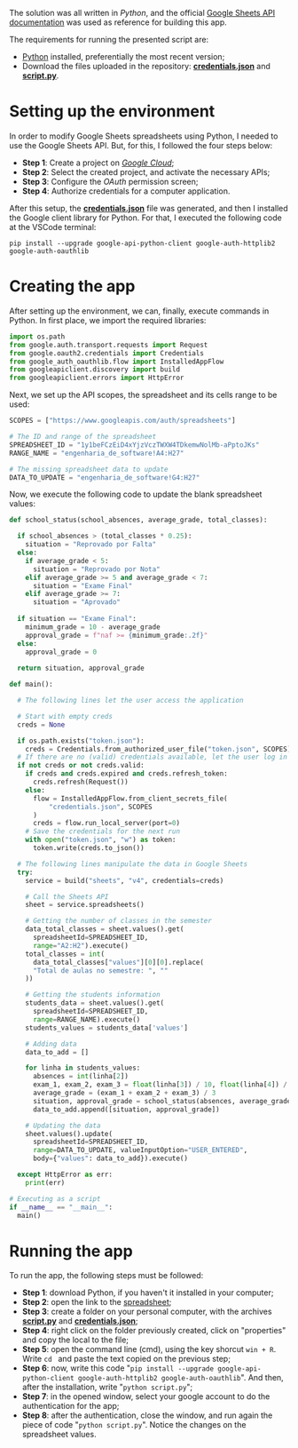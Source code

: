 The solution was all written in *Python*, and the official <a href="https://developers.google.com/sheets/api/quickstart/python">Google Sheets API documentation</a> was used as reference for building this app.

The requirements for running the presented script are:
- <a href="https://www.python.org/downloads/">Python</a> installed, preferentially the most recent version;
- Download the files uploaded in the repository: <a href="https://github.com/Bruno-Gallani/case_trust.rocks/blob/main/credentials.json">**credentials.json**</a> and <a href="https://github.com/Bruno-Gallani/case_trust.rocks/blob/main/script.py">**script.py**</a>.

# Setting up the environment

In order to modify Google Sheets spreadsheets using Python, I needed to use the Google Sheets API. But, for this, I followed the four steps below:

- **Step 1**: Create a project on <a href="https://console.cloud.google.com/">*Google Cloud*</a>;
- **Step 2**: Select the created project, and activate the necessary APIs;
- **Step 3**: Configure the *OAuth* permission screen;
- **Step 4**: Authorize credentials for a computer application.

After this setup, the <a href="https://github.com/Bruno-Gallani/case_trust.rocks/blob/main/credentials.json">**credentials.json**</a> file was generated, and then I installed the Google client library for Python. For that, I executed the following code at the VSCode terminal:
```
pip install --upgrade google-api-python-client google-auth-httplib2 google-auth-oauthlib
```

# Creating the app
After setting up the environment, we can, finally, execute commands in Python. In first place, we import the required libraries:
```python
import os.path
from google.auth.transport.requests import Request
from google.oauth2.credentials import Credentials
from google_auth_oauthlib.flow import InstalledAppFlow
from googleapiclient.discovery import build
from googleapiclient.errors import HttpError
```

Next, we set up the API scopes, the spreadsheet and its cells range to be used:
```python
SCOPES = ["https://www.googleapis.com/auth/spreadsheets"]

# The ID and range of the spreadsheet
SPREADSHEET_ID = "1y1beFCzEiD4xYjzVczTWXW4TDkemwNolMb-aPptoJKs"
RANGE_NAME = "engenharia_de_software!A4:H27"

# The missing spreadsheet data to update
DATA_TO_UPDATE = "engenharia_de_software!G4:H27"
```

Now, we execute the following code to update the blank spreadsheet values:
```python
def school_status(school_absences, average_grade, total_classes):

  if school_absences > (total_classes * 0.25):
    situation = "Reprovado por Falta"
  else:
    if average_grade < 5:
      situation = "Reprovado por Nota"
    elif average_grade >= 5 and average_grade < 7:
      situation = "Exame Final"
    elif average_grade >= 7:
      situation = "Aprovado"
    
  if situation == "Exame Final":
    minimum_grade = 10 - average_grade
    approval_grade = f"naf >= {minimum_grade:.2f}"
  else:
    approval_grade = 0
  
  return situation, approval_grade

def main():

  # The following lines let the user access the application

  # Start with empty creds
  creds = None

  if os.path.exists("token.json"):
    creds = Credentials.from_authorized_user_file("token.json", SCOPES)
  # If there are no (valid) credentials available, let the user log in
  if not creds or not creds.valid:
    if creds and creds.expired and creds.refresh_token:
      creds.refresh(Request())
    else:
      flow = InstalledAppFlow.from_client_secrets_file(
          "credentials.json", SCOPES
      )
      creds = flow.run_local_server(port=0)
    # Save the credentials for the next run
    with open("token.json", "w") as token:
      token.write(creds.to_json())

  # The following lines manipulate the data in Google Sheets
  try:
    service = build("sheets", "v4", credentials=creds)

    # Call the Sheets API
    sheet = service.spreadsheets()

    # Getting the number of classes in the semester
    data_total_classes = sheet.values().get(
      spreadsheetId=SPREADSHEET_ID,
      range="A2:H2").execute()
    total_classes = int(
      data_total_classes["values"][0][0].replace(
      "Total de aulas no semestre: ", ""
    ))

    # Getting the students information
    students_data = sheet.values().get(
      spreadsheetId=SPREADSHEET_ID,
      range=RANGE_NAME).execute()
    students_values = students_data['values']

    # Adding data
    data_to_add = []

    for linha in students_values:
      absences = int(linha[2])
      exam_1, exam_2, exam_3 = float(linha[3]) / 10, float(linha[4]) / 10, float(linha[5]) / 10
      average_grade = (exam_1 + exam_2 + exam_3) / 3
      situation, approval_grade = school_status(absences, average_grade, total_classes)
      data_to_add.append([situation, approval_grade])

    # Updating the data
    sheet.values().update(
      spreadsheetId=SPREADSHEET_ID,
      range=DATA_TO_UPDATE, valueInputOption="USER_ENTERED",
      body={"values": data_to_add}).execute()

  except HttpError as err:
    print(err)

# Executing as a script
if __name__ == "__main__":
  main()
```

# Running the app

To run the app, the following steps must be followed:
- **Step 1**: download Python, if you haven't it installed in your computer;
- **Step 2**: open the link to the <a href="https://docs.google.com/spreadsheets/d/1y1beFCzEiD4xYjzVczTWXW4TDkemwNolMb-aPptoJKs/edit#gid=0">spreadsheet</a>;
- **Step 3**: create a folder on your personal computer, with the archives <a href="https://github.com/Bruno-Gallani/case_trust.rocks/blob/main/script.py">**script.py**</a> and <a href="https://github.com/Bruno-Gallani/case_trust.rocks/blob/main/credentials.json">**credentials.json**</a>;
- **Step 4**: right click on the folder previously created, click on "properties" and copy the local to the file;
- **Step 5**: open the command line (cmd), using the key shorcut `win + R`. Write `cd ` and paste the text copied on the previous step;
- **Step 6**: now, write this code "`pip install --upgrade google-api-python-client google-auth-httplib2 google-auth-oauthlib`". And then, after the installation, write "`python script.py`";
- **Step 7**: in the opened window, select your google account to do the authentication for the app;
- **Step 8**: after the authentication, close the window, and run again the piece of code "`python script.py`". Notice the changes on the spreadsheet values. 
